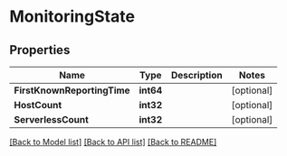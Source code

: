 # MonitoringState

## Properties

Name | Type | Description | Notes
------------ | ------------- | ------------- | -------------
**FirstKnownReportingTime** | **int64** |  | [optional] 
**HostCount** | **int32** |  | [optional] 
**ServerlessCount** | **int32** |  | [optional] 

[[Back to Model list]](../README.md#documentation-for-models) [[Back to API list]](../README.md#documentation-for-api-endpoints) [[Back to README]](../README.md)


